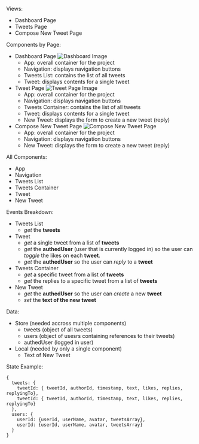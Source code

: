 Views:
- Dashboard Page
- Tweets Page
- Compose New Tweet Page

Components by Page:
- Dashboard Page
![Dashboard Image](/src/planning_notes/nd019-redux-l7-components-01-dashboard.png)
    - App: overall container for the project
    - Navigation: displays navigation buttons
    - Tweets List: contains the list of all tweets
    - Tweet: displays contents for a single tweet
- Tweet Page
![Tweet Page Image](/src/planning_notes/nd019-redux-l7-components-02-tweet.png)
    - App: overall container for the project
    - Navigation: displays navigation buttons
    - Tweets Container: contains the list of all tweets
    - Tweet: displays contents for a single tweet
    - New Tweet: displays the form to create a new tweet (reply)
- Compose New Tweet Page
![Compose New Tweet Page
](/src/planning_notes/nd019-redux-l7-components-03-new-tweet.png)
    - App: overall container for the project
    - Navigation: displays navigation buttons
    - New Tweet: displays the form to create a new tweet (reply)

All Components:
- App
- Navigation
- Tweets List
- Tweets Container
- Tweet
- New Tweet

Events Breakdown:
- Tweets List
    - *get* the **tweets**
- Tweet
    - *get* a single tweet from a list of **tweets**
    - *get* the **authedUser** (user that is currently logged in) so the user can *toggle* the likes on each **tweet**.
    - *get* the **authedUser** so the user can *reply* to a **tweet**
- Tweets Container
    - *get* a specific tweet from a list of **tweets**
    - *get* the replies to a specific tweet from a list of **tweets**
- New Tweet
    - *get* the **authedUser** so the user can *create* a new **tweet**
    - *set* the **text of the new tweet**

Data:
- Store (needed accross multiple components)
    - tweets (object of all tweets)
    - users (object of usesrs containing references to their tweets)
    - authedUser (logged in user)
- Local (needed by only a single component)
    - Text of New Tweet

State Example:
```
{
  tweets: {
    tweetId: { tweetId, authorId, timestamp, text, likes, replies, replyingTo},
    tweetId: { tweetId, authorId, timestamp, text, likes, replies, replyingTo}
  },
  users: {
    userId: {userId, userName, avatar, tweetsArray},
    userId: {userId, userName, avatar, tweetsArray}
  }
}
```